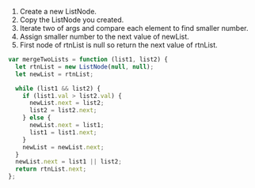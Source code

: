 1. Create a new ListNode.
2. Copy the ListNode you created.
3. Iterate two of args and compare each element to find smaller number.
4. Assign smaller number to the next value of newList.
5. First node of rtnList is null so return the next value of rtnList.

```javascript
var mergeTwoLists = function (list1, list2) {
  let rtnList = new ListNode(null, null);
  let newList = rtnList;

  while (list1 && list2) {
    if (list1.val > list2.val) {
      newList.next = list2;
      list2 = list2.next;
    } else {
      newList.next = list1;
      list1 = list1.next;
    }
    newList = newList.next;
  }
  newList.next = list1 || list2;
  return rtnList.next;
};
```
